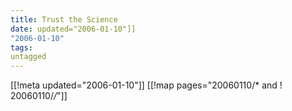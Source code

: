 ```yaml
---
title: Trust the Science
date: updated="2006-01-10"]]
"2006-01-10"
tags:
untagged
---
```

[[!meta updated="2006-01-10"]]
[[!map pages="20060110/* and ! 20060110/*/*"]]
